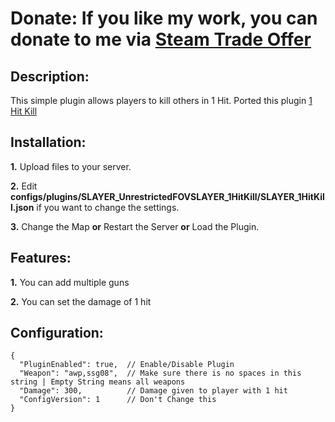 # Donate: If you like my work, you can donate to me via [Steam Trade Offer](https://bit.ly/3qDpgPd)

## Description:
This simple plugin allows players to kill others in 1 Hit. Ported this plugin [1 Hit Kill](https://forums.alliedmods.net/showthread.php?p=2569642)

## Installation:
**1.** Upload files to your server.

**2.** Edit **configs/plugins/SLAYER_UnrestrictedFOVSLAYER_1HitKill/SLAYER_1HitKill.json** if you want to change the settings.

**3.** Change the Map **or** Restart the Server **or** Load the Plugin.

## Features:
**1.** You can add multiple guns

**2.** You can set the damage of 1 hit


## Configuration:
```
{
  "PluginEnabled": true,  // Enable/Disable Plugin
  "Weapon": "awp,ssg08",  // Make sure there is no spaces in this string | Empty String means all weapons
  "Damage": 300,          // Damage given to player with 1 hit
  "ConfigVersion": 1      // Don't Change this
}
```


